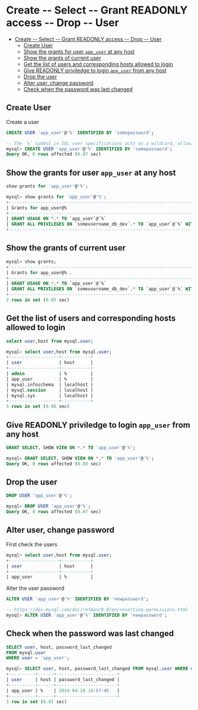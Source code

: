 # Create -- Select -- Grant READONLY access -- Drop -- User

- [Create -- Select -- Grant READONLY access -- Drop -- User](#create----select----grant-readonly-access----drop----user)
  - [Create User](#create-user)
  - [Show the grants for user `app_user` at any host](#show-the-grants-for-user-app_user-at-any-host)
  - [Show the grants of current user](#show-the-grants-of-current-user)
  - [Get the list of users and corresponding hosts allowed to login](#get-the-list-of-users-and-corresponding-hosts-allowed-to-login)
  - [Give READONLY priviledge to login `app_user` from any host](#give-readonly-priviledge-to-login-app_user-from-any-host)
  - [Drop the user](#drop-the-user)
  - [Alter user, change password](#alter-user-change-password)
  - [Check when the password was last changed](#check-when-the-password-was-last-changed)

## Create User

Create a user

```sql
CREATE USER 'app_user'@'%' IDENTIFIED BY 'somepassword';
```

```sql
-- The `%` symbol in SQL user specifications acts as a wildcard, allowing connections from any host; other possible values include specific hostnames or IP addresses to restrict user access to particular sources.
mysql> CREATE USER 'app_user'@'%' IDENTIFIED BY 'somepassword';
Query OK, 0 rows affected (0.07 sec)
```

## Show the grants for user `app_user` at any host

```sql
show grants for 'app_user'@'%';
```

```sql
mysql> show grants for 'app_user'@'%';
+--------------------------------------------------------------------------------------------------+
| Grants for app_user@%                                                                            |
+--------------------------------------------------------------------------------------------------+
| GRANT USAGE ON *.* TO `app_user`@`%`                                                             |
| GRANT ALL PRIVILEGES ON `someusername_db_dev`.* TO `app_user`@`%` WITH GRANT OPTION              |
+--------------------------------------------------------------------------------------------------+
```

## Show the grants of current user

```sql
mysql> show grants;
+--------------------------------------------------------------------------------------------------+
| Grants for app_user@% .                                                                          |
+--------------------------------------------------------------------------------------------------+
| GRANT USAGE ON *.* TO `app_user`@`%`                                                             |
| GRANT ALL PRIVILEGES ON `someusername_db_dev`.* TO `app_user`@`%` WITH GRANT OPTION              |
+--------------------------------------------------------------------------------------------------+
2 rows in set (0.05 sec)
```

## Get the list of users and corresponding hosts allowed to login

```sql
select user,host from mysql.user;
```

```sql
mysql> select user,host from mysql.user;
+-------------------+-----------+
| user              | host      |
+-------------------+-----------+
| admin             | %         |
| app_user          | %         |
| mysql.infoschema  | localhost |
| mysql.session     | localhost |
| mysql.sys         | localhost |
+-------------------+-----------+
5 rows in set (0.06 sec)
```

## Give READONLY priviledge to login `app_user` from any host

```sql
GRANT SELECT, SHOW VIEW ON *.* TO 'app_user'@'%';
```

```sql
mysql> GRANT SELECT, SHOW VIEW ON *.* TO 'app_user'@'%';
Query OK, 0 rows affected (0.09 sec)
```

## Drop the user

```sql
DROP USER 'app_user'@'%';
```

```sql
mysql> DROP USER 'app_user'@'%';
Query OK, 0 rows affected (0.07 sec)
```

## Alter user, change password

First check the users

```sql
mysql> select user,host from mysql.user;
+-------------------+-----------+
| user              | host      |
+-------------------+-----------+
| app_user          | %         |
```

Alter the user password

```sql
ALTER USER 'app_user'@'%' IDENTIFIED BY 'newpassword'; 
```

```sql
-- https://dev.mysql.com/doc/refman/8.0/en/resetting-permissions.html
mysql> ALTER USER 'app_user'@'%' IDENTIFIED BY 'newpassword'; 
```

## Check when the password was last changed

```sql
SELECT user, host, password_last_changed 
FROM mysql.user 
WHERE user = 'app_user';
```

```sql
mysql> SELECT user, host, password_last_changed FROM mysql.user WHERE user = 'app_user';
+----------+------+-----------------------+
| user     | host | password_last_changed |
+----------+------+-----------------------+
| app_user | %    | 2024-04-28 10:57:45   |
+----------+------+-----------------------+
1 row in set (0.01 sec)
```
